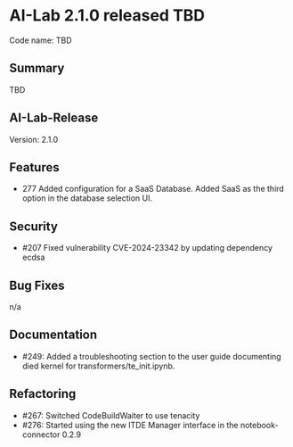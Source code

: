 # AI-Lab 2.1.0 released TBD

Code name: TBD

## Summary

TBD

## AI-Lab-Release

Version: 2.1.0

## Features

* 277 Added configuration for a SaaS Database. 
      Added SaaS as the third option in the database selection UI.

## Security

* #207 Fixed vulnerability CVE-2024-23342 by updating dependency ecdsa

## Bug Fixes

n/a

## Documentation

* #249: Added a troubleshooting section to the user guide documenting died kernel for transformers/te_init.ipynb.

## Refactoring

* #267: Switched CodeBuildWaiter to use tenacity
* #276: Started using the new ITDE Manager interface in the notebook-connector 0.2.9
